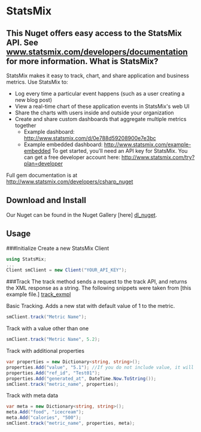 [dl_nuget]: https://www.statsmix.com/download/java/statsmix.jar
[dl_dep]: https://www.statsmix.com/download/java/statsmix-lib-dependencies.tar.gz
[track_exmpl]: https://github.com/mcclaskc/statsmix_nuget/blob/master/StatsMix/Examples/Track.csa

StatsMix
========
This Nuget offers easy access to the StatsMix API. See www.statsmix.com/developers/documentation for more information.
What is StatsMix?
-----------------
StatsMix makes it easy to track, chart, and share application and business metrics. Use StatsMix to:

* Log every time a particular event happens (such as a user creating a new blog post)
* View a real-time chart of these application events in StatsMix's web UI
* Share the charts with users inside and outside your organization
* Create and share custom dashboards that aggregate multiple metrics together
  * Example dashboard: http://www.statsmix.com/d/0e788d59208900e7e3bc
  * Example embedded dashboard: http://www.statsmix.com/example-embedded
To get started, you'll need an API key for StatsMix. You can get a free developer account here: http://www.statsmix.com/try?plan=developer

Full gem documentation is at http://www.statsmix.com/developers/csharp_nuget

Download and Install
--------------------
Our Nuget can be found in the Nuget Gallery [here] [dl_nuget].

Usage 
------
###Initialize
Create a new StatsMix Client
```c#
using StatsMix;
...
Client smClient = new Client("YOUR_API_KEY");
```
###Track
The track method sends a request to the track API, and returns the XML response as a string. The following snippets were taken from [this example file.] [track_exmpl] 

Basic Tracking.  Adds a new stat with default value of 1 to the metric.
```c#
smClient.track("Metric Name");
```

Track with a value other than one
```c#
smClient.track("Metric Name", 5.2);
```

Track with additional properties
```c#
var properties = new Dictionary<string, string>();
properties.Add("value", "5.1"); //If you do not include value, it will default to 1
properties.Add("ref_id", "Test01");
properties.Add("generated_at", DateTime.Now.ToString());
smClient.track("metric_name", properties);
```

Track with meta data
```c#
var meta = new Dictionary<string, string>();
meta.Add("food", "icecream");
meta.Add("calories", "500");
smClient.track("metric_name", properties, meta);
```
